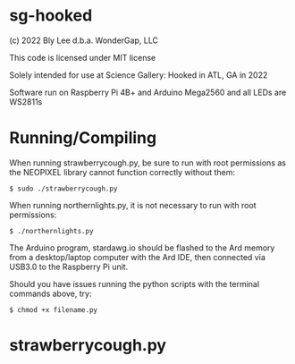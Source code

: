 # sg-hooked

(c) 2022 Bly Lee d.b.a. WonderGap, LLC

This code is licensed under MIT license

Solely intended for use at Science Gallery: Hooked in ATL, GA in 2022

Software run on Raspberry Pi 4B+ and Arduino Mega2560 and all LEDs are WS2811s

# Running/Compiling

When running strawberrycough.py, be sure to run with root permissions as the NEOPIXEL library cannot function correctly without them:

`$ sudo ./strawberrycough.py`

When running northernlights.py, it is not necessary to run with root permissions:

`$ ./northernlights.py`

The Arduino program, stardawg.io should be flashed to the Ard memory from a desktop/laptop computer with the Ard IDE, then connected via USB3.0 to the
Raspberry Pi unit.

Should you have issues running the python scripts with the terminal commands above, try:

`$ chmod +x filename.py`

# strawberrycough.py

